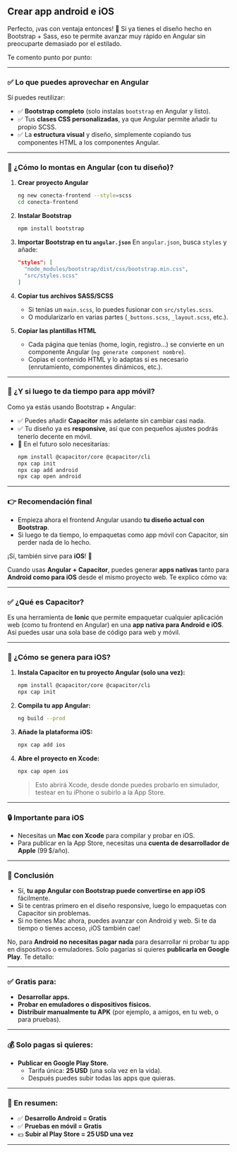 ## Crear app android e iOS

Perfecto, ¡vas con ventaja entonces! 👏 Si ya tienes el diseño hecho en Bootstrap + Sass, eso te permite avanzar muy rápido en Angular sin preocuparte demasiado por el estilado.

Te comento punto por punto:

---

### ✅ **Lo que puedes aprovechar en Angular**

Sí puedes reutilizar:

- ✅ **Bootstrap completo** (solo instalas `bootstrap` en Angular y listo).
- ✅ Tus **clases CSS personalizadas**, ya que Angular permite añadir tu propio SCSS.
- ✅ La **estructura visual** y diseño, simplemente copiando tus componentes HTML a los componentes Angular.

---

### 🧱 ¿Cómo lo montas en Angular (con tu diseño)?

1. **Crear proyecto Angular**
   ```bash
   ng new conecta-frontend --style=scss
   cd conecta-frontend
   ```

2. **Instalar Bootstrap**
   ```bash
   npm install bootstrap
   ```

3. **Importar Bootstrap en tu `angular.json`**
   En `angular.json`, busca `styles` y añade:

   ```json
   "styles": [
     "node_modules/bootstrap/dist/css/bootstrap.min.css",
     "src/styles.scss"
   ]
   ```

4. **Copiar tus archivos SASS/SCSS**
   - Si tenías un `main.scss`, lo puedes fusionar con `src/styles.scss`.
   - O modularizarlo en varias partes (`_buttons.scss`, `_layout.scss`, etc.).

5. **Copiar las plantillas HTML**
   - Cada página que tenías (home, login, registro…) se convierte en un componente Angular (`ng generate component nombre`).
   - Copias el contenido HTML y lo adaptas si es necesario (enrutamiento, componentes dinámicos, etc.).

---

### 📱 ¿Y si luego te da tiempo para app móvil?

Como ya estás usando Bootstrap + Angular:

- ✅ Puedes añadir **Capacitor** más adelante sin cambiar casi nada.
- ✅ Tu diseño ya es **responsive**, así que con pequeños ajustes podrás tenerlo decente en móvil.
- 🚀 En el futuro solo necesitarías:
  ```bash
  npm install @capacitor/core @capacitor/cli
  npx cap init
  npx cap add android
  npx cap open android
  ```

---

### 👉 Recomendación final

- Empieza ahora el frontend Angular usando **tu diseño actual con Bootstrap**.
- Si luego te da tiempo, lo empaquetas como app móvil con Capacitor, sin perder nada de lo hecho.

¡Sí, también sirve para **iOS**! 🚀

Cuando usas **Angular + Capacitor**, puedes generar **apps nativas** tanto para **Android como para iOS** desde el mismo proyecto web. Te explico cómo va:

---

### ✅ ¿Qué es Capacitor?

Es una herramienta de **Ionic** que permite empaquetar cualquier aplicación web (como tu frontend en Angular) en una **app nativa para Android e iOS**. Así puedes usar una sola base de código para web y móvil.

---

### 📱 ¿Cómo se genera para iOS?

1. **Instala Capacitor en tu proyecto Angular (solo una vez):**
   ```bash
   npm install @capacitor/core @capacitor/cli
   npx cap init
   ```

2. **Compila tu app Angular:**
   ```bash
   ng build --prod
   ```

3. **Añade la plataforma iOS:**
   ```bash
   npx cap add ios
   ```

4. **Abre el proyecto en Xcode:**
   ```bash
   npx cap open ios
   ```

   > Esto abrirá Xcode, desde donde puedes probarlo en simulador, testear en tu iPhone o subirlo a la App Store.

---

### 🔒 Importante para iOS

- Necesitas un **Mac con Xcode** para compilar y probar en iOS.
- Para publicar en la App Store, necesitas una **cuenta de desarrollador de Apple** (99 $/año).

---

### 🧠 Conclusión

- Sí, **tu app Angular con Bootstrap puede convertirse en app iOS** fácilmente.
- Si te centras primero en el diseño responsive, luego lo empaquetas con Capacitor sin problemas.
- Si no tienes Mac ahora, puedes avanzar con Android y web. Si te da tiempo o tienes acceso, ¡iOS también cae!

No, para **Android no necesitas pagar nada** para desarrollar ni probar tu app en dispositivos o emuladores. Solo pagarías si quieres **publicarla en Google Play**. Te detallo:

---

### ✅ Gratis para:
- **Desarrollar apps.**
- **Probar en emuladores o dispositivos físicos.**
- **Distribuir manualmente tu APK** (por ejemplo, a amigos, en tu web, o para pruebas).

---

### 💰 Solo pagas si quieres:
- **Publicar en Google Play Store.**
  - Tarifa única: **25 USD** (una sola vez en la vida).
  - Después puedes subir todas las apps que quieras.

---

### 🚀 En resumen:
- ✅ **Desarrollo Android = Gratis**
- ✅ **Pruebas en móvil = Gratis**
- 💵 **Subir al Play Store = 25 USD una vez**

---

